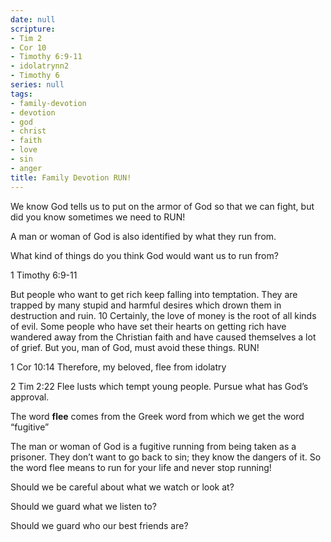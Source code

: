 ```yaml
---
date: null
scripture:
- Tim 2
- Cor 10
- Timothy 6:9-11
- idolatrynn2
- Timothy 6
series: null
tags:
- family-devotion
- devotion
- god
- christ
- faith
- love
- sin
- anger
title: Family Devotion RUN!
---
```



We know God tells us to put on the armor of God so that we can fight, but did you know sometimes we need to RUN!

A man or woman of God is also identified by what they run from.

What kind of things do you think God would want us to run from?

1 Timothy 6:9-11

But people who want to get rich keep falling into temptation. They are trapped by many stupid and harmful desires which drown them in destruction and ruin. 10 Certainly, the love of money is the root of all kinds of evil. Some people who have set their hearts on getting rich have wandered away from the Christian faith and have caused themselves a lot of grief. But you, man of God, must avoid these things. RUN!

1 Cor 10:14
Therefore, my beloved, flee from idolatry

2 Tim 2:22
Flee lusts which tempt young people. Pursue what has God’s approval.

The word **flee** comes from the Greek word from which we get the word “fugitive”

The man or woman of God is a fugitive running from being taken as a prisoner. They don’t want to go back to sin; they know the dangers of it. So the word flee means to run for your life and never stop running!

Should we be careful about what we watch or look at?

Should we guard what we listen to?

Should we guard who our best friends are?